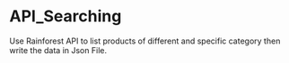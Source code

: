 # API_Searching
Use Rainforest API to list products of different and specific category then  write the data in Json File.

